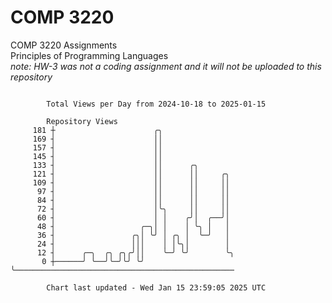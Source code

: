 # COMP 3220
COMP 3220 Assignments  
Principles of Programming Languages  
*note: HW-3 was not a coding assignment and it will not be uploaded to this repository*  

```

        Total Views per Day from 2024-10-18 to 2025-01-15

        Repository Views
     181 ┼                      ╭╮
     169 ┤                      ││
     157 ┤                      ││
     145 ┤                      ││
     133 ┤                      ││      ╭╮
     121 ┤                      ││      ││     ╭╮
     109 ┤                      ││      ││     ││
      97 ┤                      ││      ││     ││
      84 ┤                      ││      ││     ││
      72 ┤                      │╰╮     ││     ││
      60 ┤                      │ │    ╭╯│  ╭──╯│
      48 ┤                   ╭─╮│ │    │ ╰╮ │   │
      36 ┤                 ╭╮│ ╰╯ │ ╭╮ │  ╰─╯   │
      24 ┤                 │││    │ │╰╮│        │
      12 ┤      ╭─╮  ╭╮ ╭╮╭╯││    ╰─╯ ╰╯        ╰╮
       0 ┼──────╯ ╰──╯╰─╯╰╯ ╰╯                   ╰─────────────────────────────────────────────────

        Chart last updated - Wed Jan 15 23:59:05 2025 UTC
        
```
